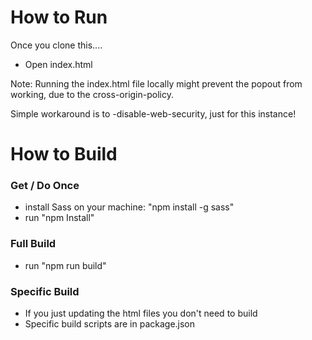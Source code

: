 # How to Run
Once you clone this....
- Open index.html

Note: Running the index.html file locally might prevent the popout from working, due to the cross-origin-policy.

Simple workaround is to -disable-web-security, just for this instance!

# How to Build
### Get / Do Once
- install Sass on your machine: "npm install -g sass"
- run "npm Install"

### Full Build

- run "npm run build"

### Specific Build
- If you just updating the html files you don't need to build
- Specific build scripts are in package.json 
